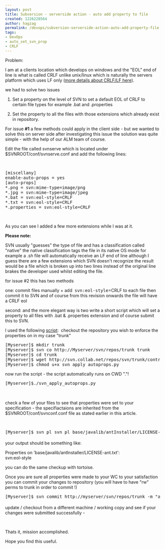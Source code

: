 ```yaml
---
layout: post
title: Subversion - serverside action - auto add property to file
created: 1226228564
author: hagzag
permalink: /devops/subversion-serverside-action-auto-add-property-file
tags:
- DevOps
- auto_set_svn_prop
- CRLF
---
```

<p> 	 	 	</p><p>Problem:</p> <p>I am at a clients location which develops on windows and the &quot;EOL&quot; end of line is what is called CRLF unlike unix/linux which is naturally the servers platform which uses LF only (<a href="http://svnbook.red-bean.com/en/1.1/ch07s02.html">more details about CRLF/LF here</a>).</p> <p>we had to solve two issues</p> <ol><li><p style="margin-bottom: 0in;">Set a property on the level of SVN 	to set a default EOL of CRLF to certain file types for example .bat 	and .properties</p></li><li><p>Set the property to all the files with those extensions which 	already exist in repository.</p></li></ol> <p>For issue <strong>#1</strong> a few methods could apply in the client side - but we wanted to solve this on server side after investigating this issue the solution was quite simple - with the help of our ALM team of course.</p> <p>Edit the file called svnserve which is located under $SVNROOT/conf/svnserve.conf and add the following lines:</p> <p>&nbsp;</p> <pre>
[miscellany]
enable-auto-props = yes 
[auto-props]
*.png = svn:mime-type=image/png
*.jpg = svn:mime-type=image/jpeg
*.bat = svn:eol-style=CRLF
*.txt = svn:eol-style=CRLF
*.properties = svn:eol-style=CRLF</pre><p>&nbsp;</p> <p>As you can see I added a few more extensions while I was at it.</p> <p><strong>Please note:</strong></p> <p>SVN usually &quot;guesses&quot; the type of file and has a classification called &quot;native&quot; the native classification tags the file in its native OS mode for example a .sh file will automatically receive an LF end of line although I guess there are a few extensions which SVN doesn't recognize the result would be a file which is broken up into two lines instead of the original line brakes the developer used whilst editing the file.</p> <p>for issue #2 this has two methods</p> <p>one: commit files manually + add&nbsp; <tt>svn:eol-style</tt>=CRLF to each file then commit it to SVN and of course from this revision onwards the file will have a CRLF eol&nbsp;&nbsp;&nbsp;&nbsp;&nbsp;&nbsp;&nbsp;&nbsp;&nbsp;&nbsp;&nbsp;&nbsp;&nbsp;&nbsp;&nbsp;&nbsp;&nbsp;&nbsp;&nbsp;&nbsp;&nbsp;&nbsp;&nbsp;&nbsp;&nbsp;&nbsp;&nbsp;&nbsp;&nbsp;&nbsp;&nbsp;&nbsp;&nbsp;</p> <p>second: and the more elegant way is two write a short script which will set a property to all files with .bat &amp; .properties extension and of course submit this to SVN.</p> <p>I used the following <a href="http://svn.collab.net/repos/svn/trunk/contrib/client-side/svn_apply_autoprops.py">script</a>:&nbsp; checkout the repository you wish to enforce the properties on in my case &quot;trunk&quot;</p> <pre>
[Myserver]$ mkdir trunk
[Myserver]$ svn co http://Myserver/svn/repos/trunk trunk
[Myserver]$ cd trunk
[Myserver]$ wget http://svn.collab.net/repos/svn/trunk/contrib/client-side/svn_apply_autoprops.py
[Myserver]$ chmod u+x svn_apply_autoprops.py</pre><p>now run the script - the script automatically runs on CWD &quot;.&quot;!</p> <pre>
[Myserver]$./svn_apply_autoprops.py
&nbsp;</pre><p><br />check a few of your files to see that properties were set to your specification - the specifiactaions are inherited from the $SVNROOT/conf/svnconf.conf file as stated earlier in this article.</p> <p>&nbsp;</p> <pre style="margin-bottom: 0.2in;">
[Myserver]$ svn pl svn pl base/javalib/antInstaller/LICENSE-ant.txt</pre><p>your output should be something like:</p> <p>Properties on 'base/javalib/antInstaller/LICENSE-ant.txt':<br />svn:eol-style</p> <p>you can do the same checkup with tortoise.</p> <p>Once you are sure all properties were made to your WC to your satisfaction you can commit your changes to repository (you will have to have &quot;rw&quot; perms to trunk in order to commit !)</p> <pre style="margin-bottom: 0.2in;">
[Myserver]$ svn commit http://myserver/svn/repos/trunk -m &quot;add properties to files / CRLF property&quot;</pre><p>update / checkout from a different machine / working copy and see if your changes were submitted successfully -</p> <p>&nbsp;</p> <p>Thats it, mission accomplished.</p> <p>Hope you find this useful.</p> <p style="margin-bottom: 0in;">&nbsp;</p>
